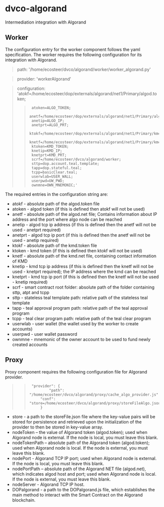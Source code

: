 # dvco-algorand
Intermediation integration with Algorand

## Worker

The configuration entry for the worker component follows the yaml specification. The worker requires the following configuration for its integration with Algorand.


>   path:   '/home/ecosteer/dvco/algorand/worker/worker_algorand.py' 

>  	provider: 'workerAlgorand'

>  	configuration: 'atokf=/home/ecosteer/dop/externals/algorand/net1/Primary/algod.token; 
>>      atoken=ALGO_TOKEN;            
>>		anetf=/home/ecosteer/dop/externals/algorand/net1/Primary/algod.net;
>>		anetip=ALGO_IP; 
>>      anetprt=ALGO_PRT;
>>		ktokf=/home/ecosteer/dop/externals/algorand/net1/Primary/kmd.token;
>>		knetf=/home/ecosteer/dop/externals/algorand/net1/Primary/kmd.net;
>>		ktoken=KMD_TOKEN;
>>		knetip=KMD_IP;
>>		knetprt=KMD_PRT;
>>		scrf=/home/ecosteer/dvco/algorand/worker; 
>>		sttp=dop.account.teal.template;
>>		tapp=dop.stateful.teal;
>>		tcpp=basicClear.teal;
>>		userwlab=USER_WALL;
>> 		userpwd=UW_PWD;
>> 		ownmne=OWN_MNEMONIC;'

The required entries in the configuration string are:
- atokf - absolute path of the algod.token file 
- atoken - algod token (if this is defined then atokf will not be used)
- anetf - absolute path of the algod.net file; Contains information about IP address and the port where algo node can be reached
- anetip - algod tcp ip address (if this is defined then the anetf will not be used - anetprt required)
- anetprt - algod tcp ip port (if this is defined then the anetf will not be used - anetip required)
- ktokf - absolute path of the kmd.token file
- ktoken - kmd token (if this is defined then ktokf will not be used)
- knetf - absolute path of the kmd.net file, containing contact information of KMD
- knetip - kmd tcp ip address (if this is defined then the knetf will not be used - knetprt required); the IP address where the kmd can be reached
- knetprt - kmd tcp ip port (if this is defined then the knetf will not be used - knetip required)
- scrf - smart contract root folder: absolute path of the folder containing sttp, atpt and tcpp
- sttp - stateless teal template path: relative path of the stateless teal template
- tapp - teal approval program path: relative path of the teal approval program
- tcpp - teal clear program path: relative path of the teal clear program
- userwlab - user wallet (the wallet used by the worker to create accounts)
- userpwd - user wallet password
- ownmne - mnemonic of the owner account to be used to fund newly created accounts

## Proxy

Proxy component requires the following configuration file for Algorand provider. 

>> 		"provider": {
>> 		        "path": "/home/ecosteer/dvco/algorand/proxy/cache_algo_provider.js",
>> 			"conf": "store=/home/ecosteer/dvco/algorand/proxy/storeFileAlgo.json;nodeToken=NODE_EX_TOKEN;nodeTokenPath=NODE_TOKEN_PATH;nodePort=NODE_EX_PORT;nodePortPath=NODE_PORT_PATH;nodeServer=NODE_HOST;DOPalgorand=/home/ecosteer/dvco/algorand/proxy/DOPalgorand.js"
>> 		    } 

- store - a path to the storeFile.json file where the key-value pairs will be stored for persistence and retrieved upon the initialization of the provider to then be stored in key-value array.
- nodeToken – the value of Algorand token (algod.token); used when Algorand node is external. If the node is local, you must leave this blank.
- nodeTokenPath – absolute path of the Algorand token (algod.token); used when Algorand node is local. If the node is external, you must leave this blank.
- nodePort - Algorand TCP IP port; used when Algorand node is external. If the node is local, you must leave this blank.
- nodePortPath – absolute path of the Algorand NET file (algod.net), which indicates algod host and port; used when Algorand node is local. If the node is external, you must leave this blank.
- nodeServer - Algorand TCP IP host.
- DOPalgorand - a path to the DOPalgorand.js file, which establishes the main method to interact with the Smart Contract on the Algorand blockchain.
